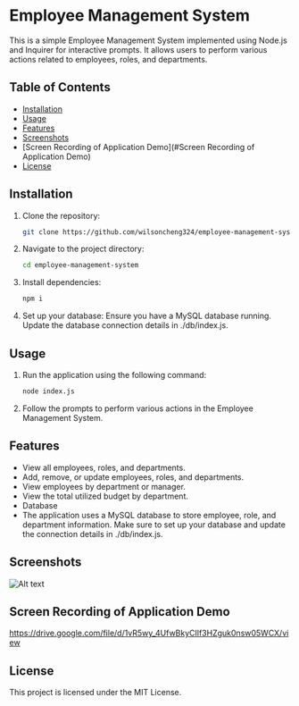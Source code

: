 # Employee Management System

This is a simple Employee Management System implemented using Node.js and Inquirer for interactive prompts. It allows users to perform various actions related to employees, roles, and departments.

## Table of Contents
- [Installation](#installation)
- [Usage](#usage)
- [Features](#features)
- [Screenshots](#screenshots)
- [Screen Recording of Application Demo](#Screen Recording of Application Demo)
- [License](#license)

## Installation

1. Clone the repository:
   ```bash
   git clone https://github.com/wilsoncheng324/employee-management-system.git

2. Navigate to the project directory:
   ```bash
   cd employee-management-system

3. Install dependencies:
   ```bash
   npm i

4. Set up your database:
    Ensure you have a MySQL database running.
    Update the database connection details in ./db/index.js.


## Usage
1. Run the application using the following command:
    ```bash
    node index.js

2. Follow the prompts to perform various actions in the Employee Management System.

## Features

- View all employees, roles, and departments.
- Add, remove, or update employees, roles, and departments.
- View employees by department or manager.
- View the total utilized budget by department.
- Database
- The application uses a MySQL database to store employee, role, and department information. Make sure to set up your database and update the connection details in ./db/index.js.

## Screenshots

![Alt text](Assets\screenshot.png)

## Screen Recording of Application Demo

https://drive.google.com/file/d/1vR5wy_4UfwBkyCIlf3HZguk0nsw05WCX/view


## License

This project is licensed under the MIT License.
